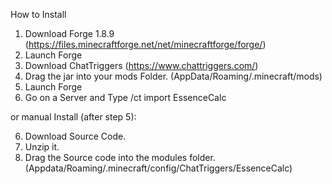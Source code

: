 How to Install

1. Download Forge 1.8.9 (https://files.minecraftforge.net/net/minecraftforge/forge/)
2. Launch Forge
3. Download ChatTriggers (https://www.chattriggers.com/)
4. Drag the jar into your mods Folder. (AppData/Roaming/.minecraft/mods)
5. Launch Forge
6. Go on a Server and Type /ct import EssenceCalc

or manual Install (after step 5):

6. Download Source Code.
7. Unzip it.
8. Drag the Source code into the modules folder. (Appdata/Roaming/.minecraft/config/ChatTriggers/EssenceCalc)
